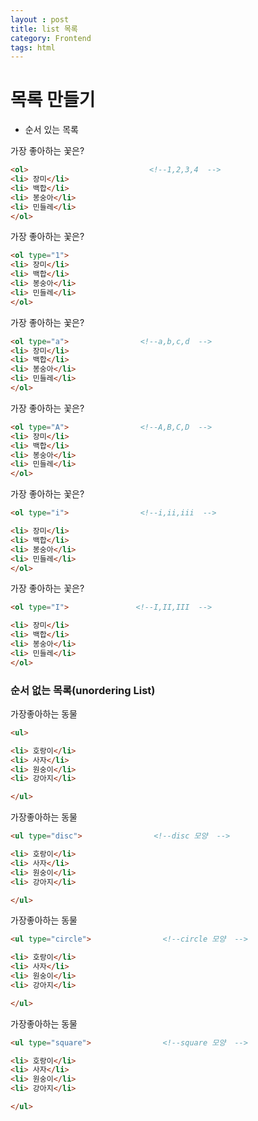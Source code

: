 ```yaml
---
layout : post
title: list 목록
category: Frontend
tags: html
---
```


# 목록 만들기
* 순서 있는 목록

가장 좋아하는 꽃은?
````html
<ol>                           <!--1,2,3,4  -->
<li> 장미</li>
<li> 백합</li>
<li> 봉숭아</li>
<li> 민들레</li>
</ol>
`````

가장 좋아하는 꽃은?
````html
<ol type="1">
<li> 장미</li>
<li> 백합</li>
<li> 봉숭아</li>
<li> 민들레</li>
</ol>
``````
가장 좋아하는 꽃은?
````html
<ol type="a">                <!--a,b,c,d  -->
<li> 장미</li>
<li> 백합</li>
<li> 봉숭아</li>
<li> 민들레</li>
</ol>
``````
가장 좋아하는 꽃은?
````html
<ol type="A">                <!--A,B,C,D  -->
<li> 장미</li>
<li> 백합</li>
<li> 봉숭아</li>
<li> 민들레</li>
</ol>
`````
가장 좋아하는 꽃은?
`````html
<ol type="i">                <!--i,ii,iii  -->

<li> 장미</li>
<li> 백합</li>
<li> 봉숭아</li>
<li> 민들레</li>
</ol>
``````
가장 좋아하는 꽃은?
`````html
<ol type="I">               <!--I,II,III  -->

<li> 장미</li>
<li> 백합</li>
<li> 봉숭아</li>
<li> 민들레</li>
</ol>
``````

### 순서 없는 목록(unordering List)
가장좋아하는 동물
`````html
<ul>

<li> 호랑이</li>
<li> 사자</li>
<li> 원숭이</li>
<li> 강아지</li>

</ul>
``````
가장좋아하는 동물
```````html
<ul type="disc">                <!--disc 모양  -->

<li> 호랑이</li>
<li> 사자</li>
<li> 원숭이</li>
<li> 강아지</li>

</ul>
```````

가장좋아하는 동물
`````html
<ul type="circle">                <!--circle 모양  -->

<li> 호랑이</li>
<li> 사자</li>
<li> 원숭이</li>
<li> 강아지</li>

</ul>
``````
가장좋아하는 동물
`````html
<ul type="square">                <!--square 모양  -->

<li> 호랑이</li>
<li> 사자</li>
<li> 원숭이</li>
<li> 강아지</li>

</ul>
```````


